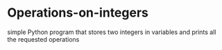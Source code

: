 # Operations-on-integers
simple Python program that stores two integers in variables and prints all the requested operations

